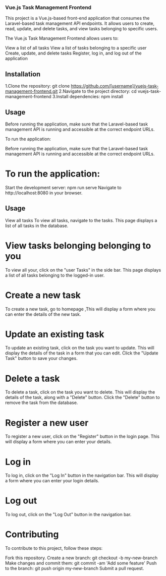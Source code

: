 
### Vue.js Task Management Frontend
This project is a Vue.js-based front-end application that consumes the Laravel-based task management API endpoints. It allows users to create, read, update, and delete tasks, and view tasks belonging to specific users.

The Vue.js Task Management Frontend allows users to:

View a list of all tasks
View a list of tasks belonging to a specific user
Create, update, and delete tasks
Register, log in, and log out of the application

## Installation
1.Clone the repository: git clone https://github.com/[username]/vuejs-task-management-frontend.git
2.Navigate to the project directory: cd vuejs-task-management-frontend
3.Install dependencies: npm install

## Usage
Before running the application, make sure that the Laravel-based task management API is running and accessible at the correct endpoint URLs.

To run the application:

Before running the application, make sure that the Laravel-based task management API is running and accessible at the correct endpoint URLs.

 # To run the application:
Start the development server: npm run serve
Navigate to http://localhost:8080 in your browser.

## Usage
View all tasks
To view all tasks, navigate to the tasks. This page displays a list of all tasks in the database.

# View tasks belonging belonging to you
To view all your, click on the "user Tasks"  in the side bar. This page displays a list of all tasks belonging to the logged-in user.

# Create a new task
To create a new task, go to homepage ,This will display a form where you can enter the details of the new task.

# Update an existing task
To update an existing task, click on the task you want to update. This will display the details of the task in a form that you can edit. Click the "Update Task" button to save your changes.

# Delete a task
To delete a task, click on the task you want to delete. This will display the details of the task, along with a "Delete" button. Click the "Delete" button to remove the task from the database.

# Register a new user
To register a new user, click on the "Register" button in the login page. This will display a form where you can enter your details.

# Log in
To log in, click on the "Log In" button in the navigation bar. This will display a form where you can enter your login details.

# Log out
To log out, click on the "Log Out" button in the navigation bar.

# Contributing
To contribute to this project, follow these steps:

Fork this repository.
Create a new branch: git checkout -b my-new-branch
Make changes and commit them: git commit -am 'Add some feature'
Push to the branch: git push origin my-new-branch
Submit a pull request.
